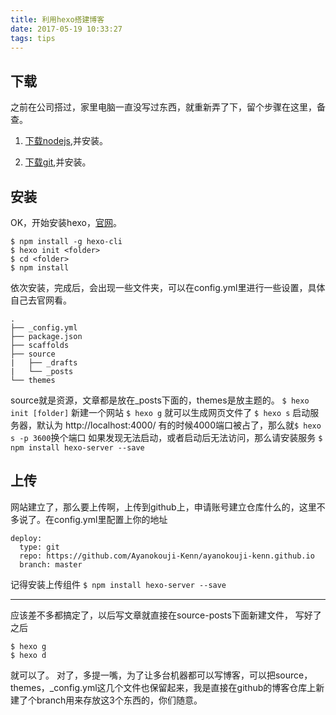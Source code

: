 ```yaml
---
title: 利用hexo搭建博客
date: 2017-05-19 10:33:27
tags: tips
---
```

## 下载
之前在公司搭过，家里电脑一直没写过东西，就重新弄了下，留个步骤在这里，备查。

1. [下载nodejs](https://nodejs.org/en/),并安装。

2. [下载git](https://git-scm.com/),并安装。  

   
## 安装
OK，开始安装hexo，[官网](https://hexo.io/zh-cn/docs/index.html)。

```
$ npm install -g hexo-cli
$ hexo init <folder>
$ cd <folder>
$ npm install
```
依次安装，完成后，会出现一些文件夹，可以在config.yml里进行一些设置，具体自己去官网看。
```
.
├── _config.yml
├── package.json
├── scaffolds
├── source
|   ├── _drafts
|   └── _posts
└── themes
```

source就是资源，文章都是放在_posts下面的，themes是放主题的。
`$ hexo init [folder]` 新建一个网站
`$ hexo g` 就可以生成网页文件了
`$ hexo s` 启动服务器，默认为 http://localhost:4000/
有的时候4000端口被占了，那么就`$ hexo s -p 3600`换个端口
如果发现无法启动，或者启动后无法访问，那么请安装服务
`$ npm install hexo-server --save`

## 上传
网站建立了，那么要上传啊，上传到github上，申请账号建立仓库什么的，这里不多说了。在config.yml里配置上你的地址
```
deploy:
  type: git
  repo: https://github.com/Ayanokouji-Kenn/ayanokouji-kenn.github.io
  branch: master
```
记得安装上传组件
`$ npm install hexo-server --save`

***
应该差不多都搞定了，以后写文章就直接在source-posts下面新建文件，
写好了之后
```
$ hexo g
$ hexo d
```
就可以了。
对了，多提一嘴，为了让多台机器都可以写博客，可以把source，themes，_config.yml这几个文件也保留起来，我是直接在github的博客仓库上新建了个branch用来存放这3个东西的，你们随意。


